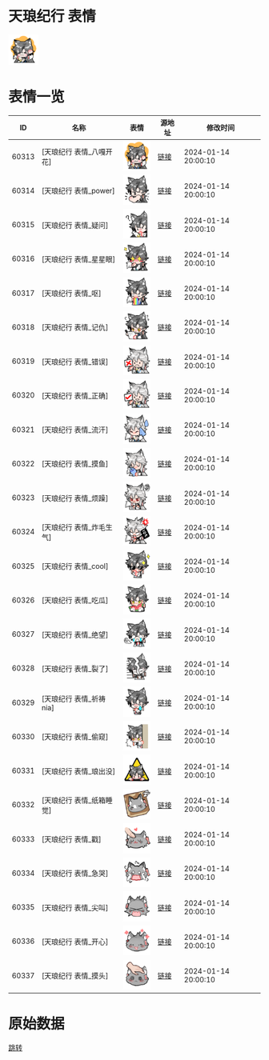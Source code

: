 # 天琅纪行 表情

<img src="./cover.png" height="60" alt="cover" />

# 表情一览

|ID|名称|表情|源地址|修改时间|
|----|----|----|----|----|
|60313|[天琅纪行 表情_八嘎开花]|<img src="./pic/060313_%5B天琅纪行 表情_八嘎开花%5D.png" height="60" alt="八嘎开花"/>|[链接](https://i0.hdslb.com/bfs/garb/740ec108aae02815c715970f87e7168b7787f5fa.png)|2024-01-14 20:00:10|
|60314|[天琅纪行 表情_power]|<img src="./pic/060314_%5B天琅纪行 表情_power%5D.png" height="60" alt="power"/>|[链接](https://i0.hdslb.com/bfs/garb/48f8a39bf2d8e6e67bdb55d3c600d2d814c52f50.png)|2024-01-14 20:00:10|
|60315|[天琅纪行 表情_疑问]|<img src="./pic/060315_%5B天琅纪行 表情_疑问%5D.png" height="60" alt="疑问"/>|[链接](https://i0.hdslb.com/bfs/garb/24ffa1d080c50ccc74b07e5cc911baa29c2fbcfb.png)|2024-01-14 20:00:10|
|60316|[天琅纪行 表情_星星眼]|<img src="./pic/060316_%5B天琅纪行 表情_星星眼%5D.png" height="60" alt="星星眼"/>|[链接](https://i0.hdslb.com/bfs/garb/1d904708ac6bcd86b05d8c62debb8a6f1e2fd307.png)|2024-01-14 20:00:10|
|60317|[天琅纪行 表情_呕]|<img src="./pic/060317_%5B天琅纪行 表情_呕%5D.png" height="60" alt="呕"/>|[链接](https://i0.hdslb.com/bfs/garb/a3220847bd9e34c5f9b75e959eec65e86b945659.png)|2024-01-14 20:00:10|
|60318|[天琅纪行 表情_记仇]|<img src="./pic/060318_%5B天琅纪行 表情_记仇%5D.png" height="60" alt="记仇"/>|[链接](https://i0.hdslb.com/bfs/garb/f89fe104ad78b283aec96af56953df53ef48c51c.png)|2024-01-14 20:00:10|
|60319|[天琅纪行 表情_错误]|<img src="./pic/060319_%5B天琅纪行 表情_错误%5D.png" height="60" alt="错误"/>|[链接](https://i0.hdslb.com/bfs/garb/01d666c4b8af2c909a587bd5ed7744621def2e42.png)|2024-01-14 20:00:10|
|60320|[天琅纪行 表情_正确]|<img src="./pic/060320_%5B天琅纪行 表情_正确%5D.png" height="60" alt="正确"/>|[链接](https://i0.hdslb.com/bfs/garb/cb4524a388fb1d5e043f7cbf55a9614898033b2e.png)|2024-01-14 20:00:10|
|60321|[天琅纪行 表情_流汗]|<img src="./pic/060321_%5B天琅纪行 表情_流汗%5D.png" height="60" alt="流汗"/>|[链接](https://i0.hdslb.com/bfs/garb/8f17816a2c921ee3b3c74b1d06a9198063cfeb43.png)|2024-01-14 20:00:10|
|60322|[天琅纪行 表情_摸鱼]|<img src="./pic/060322_%5B天琅纪行 表情_摸鱼%5D.png" height="60" alt="摸鱼"/>|[链接](https://i0.hdslb.com/bfs/garb/b8a6d92940f7c9156ba25f9b6a4cef72a2873851.png)|2024-01-14 20:00:10|
|60323|[天琅纪行 表情_烦躁]|<img src="./pic/060323_%5B天琅纪行 表情_烦躁%5D.png" height="60" alt="烦躁"/>|[链接](https://i0.hdslb.com/bfs/garb/caaa866f341503336cc676cc0a68e9bb16dd121a.png)|2024-01-14 20:00:10|
|60324|[天琅纪行 表情_炸毛生气]|<img src="./pic/060324_%5B天琅纪行 表情_炸毛生气%5D.png" height="60" alt="炸毛生气"/>|[链接](https://i0.hdslb.com/bfs/garb/1b14600b4202ceae80998e395c11148469d4c1eb.png)|2024-01-14 20:00:10|
|60325|[天琅纪行 表情_cool]|<img src="./pic/060325_%5B天琅纪行 表情_cool%5D.png" height="60" alt="cool"/>|[链接](https://i0.hdslb.com/bfs/garb/7630d4cde25c252f97698894324e734c50d1a852.png)|2024-01-14 20:00:10|
|60326|[天琅纪行 表情_吃瓜]|<img src="./pic/060326_%5B天琅纪行 表情_吃瓜%5D.png" height="60" alt="吃瓜"/>|[链接](https://i0.hdslb.com/bfs/garb/a3809bcd6368c23175adc7a84e1b9f7d7e898e99.png)|2024-01-14 20:00:10|
|60327|[天琅纪行 表情_绝望]|<img src="./pic/060327_%5B天琅纪行 表情_绝望%5D.png" height="60" alt="绝望"/>|[链接](https://i0.hdslb.com/bfs/garb/0727815e371f8ded7cbdcefbcb957e762835dc79.png)|2024-01-14 20:00:10|
|60328|[天琅纪行 表情_裂了]|<img src="./pic/060328_%5B天琅纪行 表情_裂了%5D.png" height="60" alt="裂了"/>|[链接](https://i0.hdslb.com/bfs/garb/8df3aaa0a14f2eed4ac231787e3408f8666a01b8.png)|2024-01-14 20:00:10|
|60329|[天琅纪行 表情_祈祷nia]|<img src="./pic/060329_%5B天琅纪行 表情_祈祷nia%5D.png" height="60" alt="祈祷nia"/>|[链接](https://i0.hdslb.com/bfs/garb/b82263c586311311308f12169e1ac6adee0baf18.png)|2024-01-14 20:00:10|
|60330|[天琅纪行 表情_偷窥]|<img src="./pic/060330_%5B天琅纪行 表情_偷窥%5D.png" height="60" alt="偷窥"/>|[链接](https://i0.hdslb.com/bfs/garb/db23f6ec815811a62a16ea51e4674abe9cc428ef.png)|2024-01-14 20:00:10|
|60331|[天琅纪行 表情_琅出没]|<img src="./pic/060331_%5B天琅纪行 表情_琅出没%5D.png" height="60" alt="琅出没"/>|[链接](https://i0.hdslb.com/bfs/garb/73c49c1f983db3895e509393a5e44ca83a00a338.png)|2024-01-14 20:00:10|
|60332|[天琅纪行 表情_纸箱睡觉]|<img src="./pic/060332_%5B天琅纪行 表情_纸箱睡觉%5D.png" height="60" alt="纸箱睡觉"/>|[链接](https://i0.hdslb.com/bfs/garb/69e0f64c5f800ea2f01b16a4f527ee1e9e508d9d.png)|2024-01-14 20:00:10|
|60333|[天琅纪行 表情_戳]|<img src="./pic/060333_%5B天琅纪行 表情_戳%5D.png" height="60" alt="戳"/>|[链接](https://i0.hdslb.com/bfs/garb/2dd152b436de1817b19587be382fbd1eb8697161.png)|2024-01-14 20:00:10|
|60334|[天琅纪行 表情_急哭]|<img src="./pic/060334_%5B天琅纪行 表情_急哭%5D.png" height="60" alt="急哭"/>|[链接](https://i0.hdslb.com/bfs/garb/e936c10e5ac8c3114f1d2ce44171625a4bb9e219.png)|2024-01-14 20:00:10|
|60335|[天琅纪行 表情_尖叫]|<img src="./pic/060335_%5B天琅纪行 表情_尖叫%5D.png" height="60" alt="尖叫"/>|[链接](https://i0.hdslb.com/bfs/garb/320e199d680669d396972810362f323b8f85f600.png)|2024-01-14 20:00:10|
|60336|[天琅纪行 表情_开心]|<img src="./pic/060336_%5B天琅纪行 表情_开心%5D.png" height="60" alt="开心"/>|[链接](https://i0.hdslb.com/bfs/garb/23ed146a453c914d42e64ba2b054c9ba755c6c32.png)|2024-01-14 20:00:10|
|60337|[天琅纪行 表情_摸头]|<img src="./pic/060337_%5B天琅纪行 表情_摸头%5D.png" height="60" alt="摸头"/>|[链接](https://i0.hdslb.com/bfs/garb/2698a8f5fc37ce12ccfb1a8c353b4f741b74fa69.png)|2024-01-14 20:00:10|

# 原始数据

[跳转](./raw.json)

